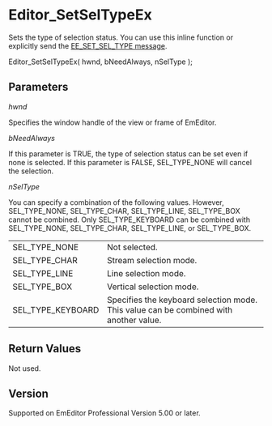 # Editor\_SetSelTypeEx

Sets the type of selection status. You can use this inline function or explicitly send
the [EE\_SET\_SEL\_TYPE message](../message/ee_set_sel_type).

Editor\_SetSelTypeEx( hwnd, bNeedAlways, nSelType );

## Parameters

_hwnd_

Specifies the window handle of the view or frame of EmEditor.

_bNeedAlways_

If this parameter is TRUE, the type of selection status can be set even if none is selected. If this parameter is FALSE, SEL\_TYPE\_NONE will cancel the selection.

_nSelType_

You can specify a combination of the following values. However,
SEL\_TYPE\_NONE, SEL\_TYPE\_CHAR, SEL\_TYPE\_LINE, SEL\_TYPE\_BOX cannot be
combined. Only SEL\_TYPE\_KEYBOARD can be combined with SEL\_TYPE\_NONE,
SEL\_TYPE\_CHAR, SEL\_TYPE\_LINE, or SEL\_TYPE\_BOX.

|     |     |
| --- | --- |
| SEL\_TYPE\_NONE | Not selected. |
| SEL\_TYPE\_CHAR | Stream selection mode. |
| SEL\_TYPE\_LINE | Line selection mode. |
| SEL\_TYPE\_BOX | Vertical selection mode. |
| SEL\_TYPE\_KEYBOARD | Specifies the keyboard selection mode. This value can be combined with <br> another value. |

## Return Values

Not used.

## Version

Supported on EmEditor Professional Version 5.00 or later.
